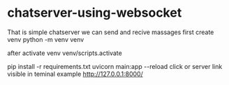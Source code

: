 # chatserver-using-websocket
That is simple chatserver we can send and recive massages
first create venv 
python -m venv venv

after activate venv
venv/scripts.activate

pip install -r requirements.txt
uvicorn main:app --reload
click or server link visible in teminal 
example http://127.0.0.1:8000/

